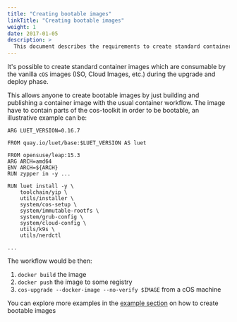 ```yaml
---
title: "Creating bootable images"
linkTitle: "Creating bootable images"
weight: 1
date: 2017-01-05
description: >
  This document describes the requirements to create standard container images that can be used for `cOS` deployments
---
```



It's possible to create standard container images which are consumable by the vanilla `cOS` images (ISO, Cloud Images, etc.) during the upgrade and deploy phase. 

This allows anyone to create bootable images by just building and publishing a container image with the usual container workflow. The image have to contain parts of the cos-toolkit in order to be bootable, an illustrative example can be:

```
ARG LUET_VERSION=0.16.7

FROM quay.io/luet/base:$LUET_VERSION AS luet

FROM opensuse/leap:15.3
ARG ARCH=amd64
ENV ARCH=${ARCH}
RUN zypper in -y ...

RUN luet install -y \
    toolchain/yip \
    utils/installer \
    system/cos-setup \
    system/immutable-rootfs \
    system/grub-config \
    system/cloud-config \
    utils/k9s \
    utils/nerdctl

...
```

The workflow would be then:

1) `docker build` the image
2) `docker push` the image to some registry
3) `cos-upgrade --docker-image --no-verify $IMAGE` from a cOS machine

You can explore more examples in the [example section](https://github.com/rancher-sandbox/cOS-toolkit/tree/master/examples) on how to create bootable images